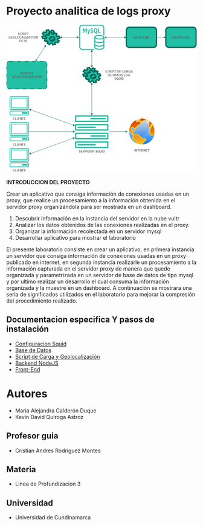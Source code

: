 # Proyecto analitica de logs proxy

![Diagrama proyecto](DIAGRAMA_PROYECTO.png)

**INTRODUCCION DEL PROYECTO**

Crear un aplicativo que consiga información de conexiones usadas en un proxy, que realice un procesamiento a la información obtenida en el servidor proxy organizándola para ser mostrada en un dashboard.

1. Descubrir información en la instancia del servidor en la nube vultr
2. Analizar los datos obtenidos de las conexiones realizadas en el proxy.
3. Organizar la información recolectada en un servidor mysql
4. Desarrollar aplicativo para mostrar el laboratorio

El presente laboratorio consiste en crear un aplicativo, en primera instancia un servidor que consiga información de conexiones usadas en un proxy publicado en internet, en segunda instancia realizarle un procesamiento a la información capturada en el servidor proxy de manera que quede organizada y parametrizada en un servidor de base de datos de tipo mysql y por ultimo realizar un desarrollo el cual consuma la información organizada y la muestre en un dashboard. A continuación se mostrara una seria de significados utilizados en el laboratorio para mejorar la compresión del procedimiento realizado.

## Documentacion especifica Y pasos de instalación

- [Configuracion Squid](config_squid/README.md)
- [Base de Datos](database/README.md)
- [Script de Carga y Geolocalización](scripts/README.md)
- [Backend NodeJS](backend/README.md)
- [Front-End](frontend/README.md)

# Autores

- Maria Alejandra Calderón Duque
- Kevin David Quiroga Astroz

## Profesor guia

- Cristian Andres Rodriguez Montes

## Materia

- Linea de Profundizacion 3

## Universidad

- Universidad de Cundinamarca
